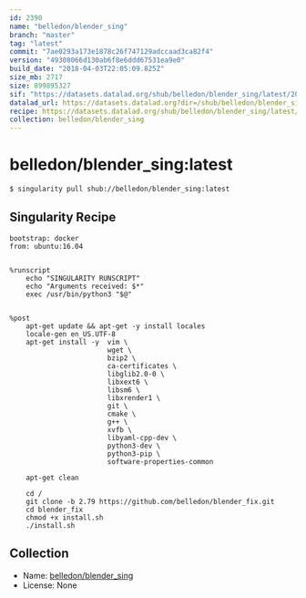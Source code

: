 ```yaml
---
id: 2390
name: "belledon/blender_sing"
branch: "master"
tag: "latest"
commit: "7ae0293a173e1878c26f747129adccaad3ca82f4"
version: "49308066d130ab6f8e6ddd67531ea9e0"
build_date: "2018-04-03T22:05:09.825Z"
size_mb: 2717
size: 899895327
sif: "https://datasets.datalad.org/shub/belledon/blender_sing/latest/2018-04-03-7ae0293a-49308066/49308066d130ab6f8e6ddd67531ea9e0.simg"
datalad_url: https://datasets.datalad.org?dir=/shub/belledon/blender_sing/latest/2018-04-03-7ae0293a-49308066/
recipe: https://datasets.datalad.org/shub/belledon/blender_sing/latest/2018-04-03-7ae0293a-49308066/Singularity
collection: belledon/blender_sing
---
```


# belledon/blender_sing:latest

```bash
$ singularity pull shub://belledon/blender_sing:latest
```

## Singularity Recipe

```singularity
bootstrap: docker
from: ubuntu:16.04


%runscript
    echo "SINGULARITY RUNSCRIPT"
    echo "Arguments received: $*"
    exec /usr/bin/python3 "$@"


%post
    apt-get update && apt-get -y install locales
    locale-gen en_US.UTF-8
    apt-get install -y  vim \
                        wget \
                        bzip2 \
                        ca-certificates \
                        libglib2.0-0 \
                        libxext6 \
                        libsm6 \
                        libxrender1 \
                        git \
                        cmake \
                        g++ \
                        xvfb \
                        libyaml-cpp-dev \
                        python3-dev \
                        python3-pip \
                        software-properties-common

    apt-get clean

    cd /
    git clone -b 2.79 https://github.com/belledon/blender_fix.git
    cd blender_fix
    chmod +x install.sh
    ./install.sh
```

## Collection

 - Name: [belledon/blender_sing](https://github.com/belledon/blender_sing)
 - License: None

